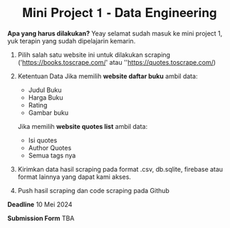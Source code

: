 <h1 align="center" style="text-align:center;line-height:30pt;font-family:'Helvetica Neue',Helvetica,Arial,sans-serif;">Mini Project 1 - Data Engineering</h1>

**Apa yang harus dilakukan?**
Yeay selamat sudah masuk ke mini project 1, yuk terapin yang sudah dipelajarin kemarin.
1. Pilih salah satu website ini untuk dilakukan scraping ('https://books.toscrape.com/' atau ''https://quotes.toscrape.com/) 
2. Ketentuan Data 
   Jika memilih **website daftar buku** ambil data: 
   - Judul Buku 
   - Harga Buku
   - Rating
   - Gambar buku

   Jika memilih **website quotes list** ambil data:
   - Isi quotes 
   - Author Quotes
   - Semua tags nya

3. Kirimkan data hasil scraping pada format .csv, db.sqlite, firebase atau format lainnya yang dapat kami akses.
4. Push hasil scraping dan code scraping pada Github

**Deadline**
10 Mei 2024

**Submission Form**
TBA